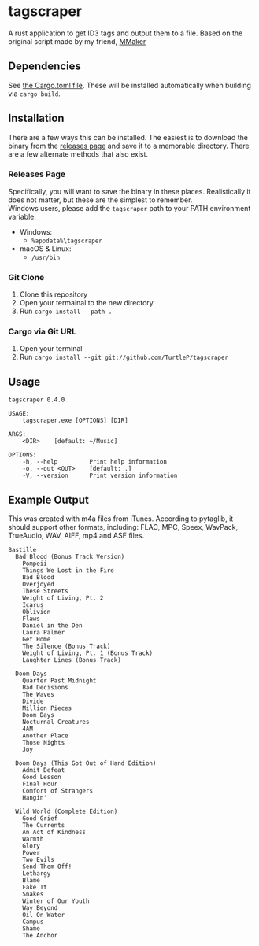 # tagscraper

A rust application to get ID3 tags and output them to a file.
Based on the original script made by my friend, [MMaker](https://github.com/stysmmaker)

## Dependencies

See [the Cargo.toml file](Cargo.toml). These will be installed automatically when building via `cargo build`.

## Installation

There are a few ways this can be installed. The easiest is to download the binary from the [releases page](https://github.com/TurtleP/tagscraper) and save it to a memorable directory. There are a few alternate methods that also exist.

### Releases Page

Specifically, you will want to save the binary in these places. Realistically it does not matter, but these are the simplest to remember.<br>
Windows users, please add the `tagscraper` path to your PATH environment variable.

- Windows:
  - `%appdata%\tagscraper`
- macOS & Linux:
  - `/usr/bin`


### Git Clone

1. Clone this repository
2. Open your termainal to the new directory
3. Run `cargo install --path .`

### Cargo via Git URL

1. Open your terminal
2. Run `cargo install --git git://github.com/TurtleP/tagscraper`

## Usage

```
tagscraper 0.4.0

USAGE:
    tagscraper.exe [OPTIONS] [DIR]

ARGS:
    <DIR>    [default: ~/Music]

OPTIONS:
    -h, --help         Print help information
    -o, --out <OUT>    [default: .]
    -V, --version      Print version information
```

## Example Output

This was created with m4a files from iTunes. According to pytaglib, it should support other formats, including: FLAC, MPC, Speex, WavPack, TrueAudio, WAV, AIFF, mp4 and ASF files.

```
Bastille
  Bad Blood (Bonus Track Version)
    Pompeii
    Things We Lost in the Fire
    Bad Blood
    Overjoyed
    These Streets
    Weight of Living, Pt. 2
    Icarus
    Oblivion
    Flaws
    Daniel in the Den
    Laura Palmer
    Get Home
    The Silence (Bonus Track)
    Weight of Living, Pt. 1 (Bonus Track)
    Laughter Lines (Bonus Track)

  Doom Days
    Quarter Past Midnight
    Bad Decisions
    The Waves
    Divide
    Million Pieces
    Doom Days
    Nocturnal Creatures
    4AM
    Another Place
    Those Nights
    Joy

  Doom Days (This Got Out of Hand Edition)
    Admit Defeat
    Good Lesson
    Final Hour
    Comfort of Strangers
    Hangin'

  Wild World (Complete Edition)
    Good Grief
    The Currents
    An Act of Kindness
    Warmth
    Glory
    Power
    Two Evils
    Send Them Off!
    Lethargy
    Blame
    Fake It
    Snakes
    Winter of Our Youth
    Way Beyond
    Oil On Water
    Campus
    Shame
    The Anchor
```
